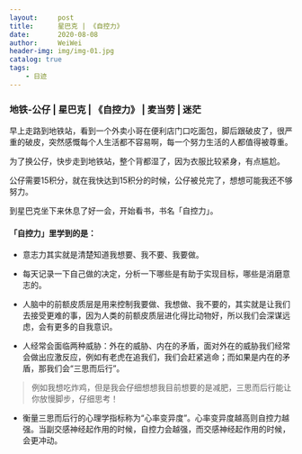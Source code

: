```yaml
---
layout:     post
title:      星巴克 | 《自控力》
date:       2020-08-08
author:     WeiWei
header-img: img/img-01.jpg
catalog: true
tags:
    - 日迹
---
```


### 地铁-公仔 | 星巴克 | 《自控力》 | 麦当劳 | 迷茫

<!-- more -->

早上走路到地铁站，看到一个外卖小哥在便利店门口吃面包，脚后跟破皮了，很严重的破皮，突然感慨每个人生活都不容易啊，每一个努力生活的人都值得被尊重。

为了换公仔，快步走到地铁站，整个背都湿了，因为衣服比较紧身，有点尴尬。

公仔需要15积分，就在我快达到15积分的时候，公仔被兑完了，想想可能我还不够努力。

到星巴克坐下来休息了好一会，开始看书，书名「自控力」。

#### 「自控力」里学到的是：
- 意志力其实就是清楚知道我想要、我不要、我要做。

- 每天记录一下自己做的决定，分析一下哪些是有助于实现目标，哪些是消磨意志的。

- 人脑中的前额皮质层是用来控制我要做、我想做、我不要的，其实就是让我们去接受更难的事，因为人类的前额皮质层进化得比动物好，所以我们会深谋远虑，会有更多的自我意识。

- 人经常会面临两种威胁：外在的威胁、内在的矛盾，面对外在的威胁我们经常会做出应激反应，例如有老虎在追我们，我们会赶紧逃命；而如果是内在的矛盾，那我们会“三思而后行”。

> 例如我想吃炸鸡，但是我会仔细想想我目前想要的是减肥，三思而后行能让你放慢脚步，仔细思考！

- 衡量三思而后行的心理学指标称为“心率变异度”。心率变异度越高则自控力越强。当副交感神经起作用的时候，自控力会越强，而交感神经起作用的时候，会更冲动。
